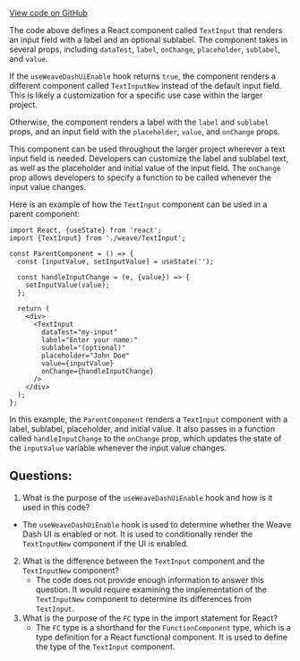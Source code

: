 [View code on GitHub](https://github.com/wandb/weave/weave-js/src/common/components/elements/TextInput.tsx)

The code above defines a React component called `TextInput` that renders an input field with a label and an optional sublabel. The component takes in several props, including `dataTest`, `label`, `onChange`, `placeholder`, `sublabel`, and `value`. 

If the `useWeaveDashUiEnable` hook returns `true`, the component renders a different component called `TextInputNew` instead of the default input field. This is likely a customization for a specific use case within the larger project.

Otherwise, the component renders a label with the `label` and `sublabel` props, and an input field with the `placeholder`, `value`, and `onChange` props. 

This component can be used throughout the larger project wherever a text input field is needed. Developers can customize the label and sublabel text, as well as the placeholder and initial value of the input field. The `onChange` prop allows developers to specify a function to be called whenever the input value changes. 

Here is an example of how the `TextInput` component can be used in a parent component:

```
import React, {useState} from 'react';
import {TextInput} from './weave/TextInput';

const ParentComponent = () => {
  const [inputValue, setInputValue] = useState('');

  const handleInputChange = (e, {value}) => {
    setInputValue(value);
  };

  return (
    <div>
      <TextInput
        dataTest="my-input"
        label="Enter your name:"
        sublabel="(optional)"
        placeholder="John Doe"
        value={inputValue}
        onChange={handleInputChange}
      />
    </div>
  );
};
```

In this example, the `ParentComponent` renders a `TextInput` component with a label, sublabel, placeholder, and initial value. It also passes in a function called `handleInputChange` to the `onChange` prop, which updates the state of the `inputValue` variable whenever the input value changes.
## Questions: 
 1. What is the purpose of the `useWeaveDashUiEnable` hook and how is it used in this code?
   - The `useWeaveDashUiEnable` hook is used to determine whether the Weave Dash UI is enabled or not. It is used to conditionally render the `TextInputNew` component if the UI is enabled.
2. What is the difference between the `TextInput` component and the `TextInputNew` component?
   - The code does not provide enough information to answer this question. It would require examining the implementation of the `TextInputNew` component to determine its differences from `TextInput`.
3. What is the purpose of the `FC` type in the import statement for React?
   - The `FC` type is a shorthand for the `FunctionComponent` type, which is a type definition for a React functional component. It is used to define the type of the `TextInput` component.